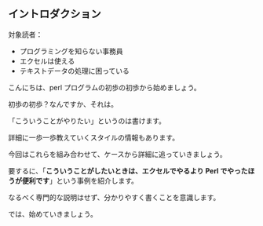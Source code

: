 <h2>イントロダクション</h2>

対象読者：

- プログラミングを知らない事務員
- エクセルは使える
- テキストデータの処理に困っている

こんにちは、perl プログラムの初歩の初歩から始めましょう。

初歩の初歩？なんですか、それは。

「こういうことがやりたい」というのは書けます。

詳細に一歩一歩教えていくスタイルの情報もあります。

今回はこれらを組み合わせて、ケースから詳細に追っていきましょう。

要するに、「**こういうことがしたいときは、エクセルでやるより Perl でやったほうが便利です**」という事例を紹介します。

なるべく専門的な説明はせず、分かりやすく書くことを意識します。

では、始めていきましょう。
